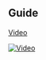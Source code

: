 

## Guide
[Video](<https://youtu.be/PlACZ9Gp1xo>)

[![Video](https://img.youtube.com/vi/PlACZ9Gp1xo/maxresdefault.jpg)]([https://www.youtube.com/watch?v=jXnoFqcAkQA](https://youtu.be/PlACZ9Gp1xo))
